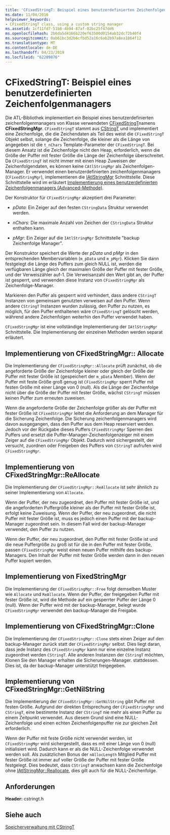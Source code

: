 ```yaml
---
title: 'CFixedStringT: Beispiel eines benutzerdefinierten Zeichenfolgenmanagers'
ms.date: 11/04/2016
helpviewer_keywords:
- CFixedStringT class, using a custom string manager
ms.assetid: 1cf11fd7-51b8-4b94-87af-02bc25f47dd6
ms.openlocfilehash: 2b6da5d4166b220ef63500d0154ab32dc72b40f4
ms.sourcegitcommit: 0ab61bc3d2b6cfbd52a16c6ab2b97a8ea1864f12
ms.translationtype: MT
ms.contentlocale: de-DE
ms.lasthandoff: 04/23/2019
ms.locfileid: "62209876"
---
```

# <a name="cfixedstringt-example-of-a-custom-string-manager"></a>CFixedStringT: Beispiel eines benutzerdefinierten Zeichenfolgenmanagers

Die ATL-Bibliothek implementiert ein Beispiel eines benutzerdefinierten zeichenfolgenmanagers von Klasse verwendeten [CFixedStringT](../atl-mfc-shared/reference/cfixedstringt-class.md)namens **CFixedStringMgr**. `CFixedStringT` stammt aus [CStringT](../atl-mfc-shared/reference/cstringt-class.md) und implementiert eine Zeichenfolge, die die Zeichendaten als Teil des weist die `CFixedStringT` Objekt selbst, solange die Zeichenfolge, die kleiner als die Länge von angegeben ist die `t_nChars` Template-Parameter der `CFixedStringT`. Bei diesem Ansatz ist die Zeichenfolge nicht den Heap, erforderlich, wenn die Größe der Puffer mit fester Größe die Länge der Zeichenfolge überschreitet. Da `CFixedStringT` ist nicht immer mit einen Heap Zuweisen der Zeichenfolgendaten, es können keine `CAtlStringMgr` als Zeichenfolgen-Manager. Er verwendet einen benutzerdefinierten zeichenfolgenmanagers (`CFixedStringMgr`), implementieren die [IAtlStringMgr](../atl-mfc-shared/reference/iatlstringmgr-class.md) Schnittstelle. Diese Schnittstelle wird im erläutert [Implementierung eines benutzerdefinierten Zeichenfolgenmanagers (Advanced-Methode)](../atl-mfc-shared/implementation-of-a-custom-string-manager-advanced-method.md).

Der Konstruktor für `CFixedStringMgr` akzeptiert drei Parameter:

- *pData:* Ein Zeiger auf den festen `CStringData` Struktur verwendet werden.

- *nChars:* Die maximale Anzahl von Zeichen der `CStringData` Struktur enthalten kann.

- *pMgr:* Ein Zeiger auf die `IAtlStringMgr` Schnittstelle "backup Zeichenfolge Manager".

Der Konstruktor speichert die Werte der *pData* und *pMgr* in den entsprechenden Membervariablen (`m_pData` und `m_pMgr`). Klicken Sie dann festgelegt die Länge des Puffers zum gleich NULL ist, werden die verfügbaren Länge gleich der maximalen Größe der Puffer mit fester Größe, und der Verweiszähler auf-1. Die Verweisanzahl den Wert gibt an, der Puffer ist gesperrt, und verwenden diese Instanz von `CFixedStringMgr` als Zeichenfolge-Manager.

Markieren den Puffer als gesperrt wird verhindert, dass andere `CStringT` Instanzen von gemeinsam genutzten verweisen auf den Puffer. Wenn andere `CStringT` Instanzen wurden zulässig, den Puffer zu nutzen, es möglich, für den Puffer enthaltenen wäre `CFixedStringT` gelöscht werden, während andere Zeichenfolgen weiterhin den Puffer verwendet haben.

`CFixedStringMgr` ist eine vollständige Implementierung der `IAtlStringMgr` Schnittstelle. Die Implementierung der einzelnen Methoden werden separat erläutert.

## <a name="implementation-of-cfixedstringmgrallocate"></a>Implementierung von CFixedStringMgr:: Allocate

Die Implementierung der `CFixedStringMgr::Allocate` prüft zunächst, ob die angeforderte Größe der Zeichenfolge kleiner oder gleich der Größe der Puffer mit fester Größe ist (gespeichert der `m_pData` Member). Wenn der Puffer mit feste Größe groß genug ist `CFixedStringMgr` sperrt Puffer mit festen Größe mit einer Länge von 0 (null). Als die Länge der Zeichenfolge nicht über die Größe der Puffer mit fester Größe, wächst `CStringT` müssen keinen Puffer zum erneuten zuweisen.

Wenn die angeforderte Größe der Zeichenfolge größer als der Puffer mit fester Größe ist `CFixedStringMgr` leitet die Anforderung an dem Manager für die Sicherung Zeichenfolge. Die Sicherung zeichenfolgenmanagers wird davon ausgegangen, dass den Puffer aus dem Heap reserviert werden. Jedoch vor der Rückgabe dieses Puffers `CFixedStringMgr` Sperren des Puffers und ersetzt die Puffer-Manager-Zeichenfolgenzeiger mit einem Zeiger auf die `CFixedStringMgr` Objekt. Dadurch wird sichergestellt, der versucht, zuordnen oder Freigeben des Puffers von `CStringT` aufrufen wird `CFixedStringMgr`.

## <a name="implementation-of-cfixedstringmgrreallocate"></a>Implementierung von CFixedStringMgr::ReAllocate

Die Implementierung der `CFixedStringMgr::ReAllocate` ist sehr ähnlich zu seiner Implementierung von `Allocate`.

Wenn der Puffer, der neu zugeordnet, den Puffer mit fester Größe ist, und die angeforderten Puffergröße kleiner als der Puffer mit fester Größe ist, erfolgt keine Zuweisung. Wenn der Puffer, der neu zugeordnet, die nicht Puffer mit fester Größe ist, muss es jedoch einen Puffer mit der backup-Manager zugeordnet sein. In diesem Fall wird der backup-Manager verwendet, den Puffer zu nutzen.

Wenn der Puffer, der neu zugeordnet, den Puffer mit fester Größe ist und die neue Puffergröße zu groß ist für die in den Puffer mit fester Größe, passen `CFixedStringMgr` weist einen neuen Puffer mithilfe des backup-Managers. Den Inhalt der Puffer mit fester Größe werden dann in den neuen Puffer kopiert werden.

## <a name="implementation-of-cfixedstringmgrfree"></a>Implementierung von FixedStringMgr

Die Implementierung der `CFixedStringMgr::Free` folgt demselben Muster wie `Allocate` und `ReAllocate`. Wenn der Puffer, der freigegeben Puffer mit fester Größe ist, wird die Methode auf ein gesperrter Puffer der Länge 0 (null). Wenn der Puffer wird mit der backup-Manager, belegt wurde `CFixedStringMgr` verwendet den backup-Manager die Freigabe.

## <a name="implementation-of-cfixedstringmgrclone"></a>Implementierung von CFixedStringMgr::Clone

Die Implementierung der `CFixedStringMgr::Clone` stets einen Zeiger auf den backup-Manager zurück statt der `CFixedStringMgr` selbst. Dies liegt daran, dass jede Instanz des `CFixedStringMgr` kann nur eine einzelne Instanz zugeordnet werden `CStringT`. Alle anderen Instanzen der `CStringT` möchten, Klonen Sie den Manager erhalten die Sicherungen-Manager. stattdessen. Dies ist, da der backup-Manager unterstützt freigegeben.

## <a name="implementation-of-cfixedstringmgrgetnilstring"></a>Implementierung von CFixedStringMgr::GetNilString

Die Implementierung der `CFixedStringMgr::GetNilString` gibt Puffer mit festen Größe. Aufgrund der direkten Entsprechung der `CFixedStringMgr` und `CStringT`, eine bestimmte Instanz der `CStringT` nie mehr als einen Puffer zu einem Zeitpunkt verwendet. Aus diesem Grund sind eine NULL-Zeichenfolge und einen echten Zeichenfolgenpuffer nie zur gleichen Zeit erforderlich.

Wenn der Puffer mit feste Größe nicht verwendet werden, ist `CFixedStringMgr` wird sichergestellt, dass es mit einer Länge von 0 (null) initialisiert wird. Dadurch kann er als die NULL-Zeichenfolge verwendet werden soll. Als zusätzlichen Bonus der `nAllocLength` Mitglied Puffer mit fester Größe ist immer auf voller Größe der Puffer mit fester Größe festgelegt. Dies bedeutet, dass `CStringT` anwachsen kann die Zeichenfolge ohne [IAtlStringMgr::Reallocate](../atl-mfc-shared/reference/iatlstringmgr-class.md#reallocate), dies gilt auch für die NULL-Zeichenfolge.

## <a name="requirements"></a>Anforderungen

**Header:** cstringt.h

## <a name="see-also"></a>Siehe auch

[Speicherverwaltung mit CStringT](../atl-mfc-shared/memory-management-with-cstringt.md)

